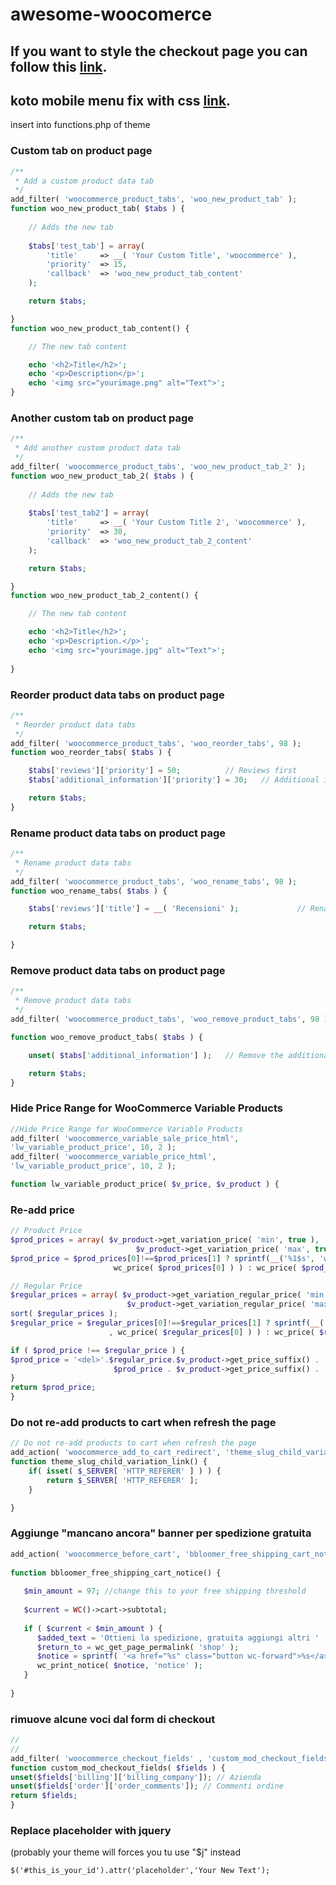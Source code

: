 # awesome-woocomerce

## If you want to style the checkout page you can follow this [link](https://github.com/niccolobusato/awesome-woocomerce/blob/master/woocommerce-checkout-styles.css).

## koto mobile menu fix with css [link](https://github.com/niccolobusato/awesome-woocomerce/blob/master/koto-mobile-menu-fix.css).


insert into functions.php of theme

### Custom tab on product page
```php
/**
 * Add a custom product data tab
 */
add_filter( 'woocommerce_product_tabs', 'woo_new_product_tab' );
function woo_new_product_tab( $tabs ) {
	
	// Adds the new tab
	
	$tabs['test_tab'] = array(
		'title' 	=> __( 'Your Custom Title', 'woocommerce' ),
		'priority' 	=> 15,
		'callback' 	=> 'woo_new_product_tab_content'
	);

	return $tabs;

}
function woo_new_product_tab_content() {

	// The new tab content

	echo '<h2>Title</h2>';
	echo '<p>Description</p>';
    echo '<img src="yourimage.png" alt="Text">';	
}
```


### Another custom tab on product page
```php
/**
 * Add another custom product data tab
 */
add_filter( 'woocommerce_product_tabs', 'woo_new_product_tab_2' );
function woo_new_product_tab_2( $tabs ) {
	
	// Adds the new tab
	
	$tabs['test_tab2'] = array(
		'title' 	=> __( 'Your Custom Title 2', 'woocommerce' ),
		'priority' 	=> 30,
		'callback' 	=> 'woo_new_product_tab_2_content'
	);

	return $tabs;

}
function woo_new_product_tab_2_content() {

	// The new tab content

	echo '<h2>Title</h2>';
	echo '<p>Description.</p>';
    echo '<img src="yourimage.jpg" alt="Text">';
	
}
```





### Reorder product data tabs on product page
```php
/**
 * Reorder product data tabs
 */
add_filter( 'woocommerce_product_tabs', 'woo_reorder_tabs', 98 );
function woo_reorder_tabs( $tabs ) {

	$tabs['reviews']['priority'] = 50;			// Reviews first
	$tabs['additional_information']['priority'] = 30;	// Additional information third

	return $tabs;
}
```

### Rename product data tabs on product page
```php
/**
 * Rename product data tabs
 */
add_filter( 'woocommerce_product_tabs', 'woo_rename_tabs', 98 );
function woo_rename_tabs( $tabs ) {

	$tabs['reviews']['title'] = __( 'Recensioni' );				// Rename the reviews tab

	return $tabs;

}
```

### Remove product data tabs on product page
```php
/**
 * Remove product data tabs
 */
add_filter( 'woocommerce_product_tabs', 'woo_remove_product_tabs', 98 );

function woo_remove_product_tabs( $tabs ) {

    unset( $tabs['additional_information'] );  	// Remove the additional information tab

    return $tabs;
}
```



### Hide Price Range for WooCommerce Variable Products
```php
//Hide Price Range for WooCommerce Variable Products
add_filter( 'woocommerce_variable_sale_price_html', 
'lw_variable_product_price', 10, 2 );
add_filter( 'woocommerce_variable_price_html', 
'lw_variable_product_price', 10, 2 );

function lw_variable_product_price( $v_price, $v_product ) {
```
### Re-add price
```php
// Product Price
$prod_prices = array( $v_product->get_variation_price( 'min', true ), 
                            $v_product->get_variation_price( 'max', true ) );
$prod_price = $prod_prices[0]!==$prod_prices[1] ? sprintf(__('%1$s', 'woocommerce'), 
                       wc_price( $prod_prices[0] ) ) : wc_price( $prod_prices[0] );

// Regular Price
$regular_prices = array( $v_product->get_variation_regular_price( 'min', true ), 
                          $v_product->get_variation_regular_price( 'max', true ) );
sort( $regular_prices );
$regular_price = $regular_prices[0]!==$regular_prices[1] ? sprintf(__('%1$s','woocommerce')
                      , wc_price( $regular_prices[0] ) ) : wc_price( $regular_prices[0] );

if ( $prod_price !== $regular_price ) {
$prod_price = '<del>'.$regular_price.$v_product->get_price_suffix() . '</del> <ins>' . 
                       $prod_price . $v_product->get_price_suffix() . '</ins>';
}
return $prod_price;
}
```
### Do not re-add products to cart when refresh the page
```php
// Do not re-add products to cart when refresh the page
add_action( 'woocommerce_add_to_cart_redirect', 'theme_slug_child_variation_link' );
function theme_slug_child_variation_link() {
    if( isset( $_SERVER[ 'HTTP_REFERER' ] ) ) {
        return $_SERVER[ 'HTTP_REFERER' ];
    }

}
```

### Aggiunge "mancano ancora" banner per spedizione gratuita
```php
add_action( 'woocommerce_before_cart', 'bbloomer_free_shipping_cart_notice' );
  
function bbloomer_free_shipping_cart_notice() {
  
   $min_amount = 97; //change this to your free shipping threshold
   
   $current = WC()->cart->subtotal;
  
   if ( $current < $min_amount ) {
      $added_text = 'Ottieni la spedizione, gratuita aggiungi altri ' . wc_price( $min_amount - $current ) . ' al tuo carrello!';
      $return_to = wc_get_page_permalink( 'shop' );
      $notice = sprintf( '<a href="%s" class="button wc-forward">%s</a> %s', esc_url( $return_to ), 'Continua lo Shopping', $added_text );
      wc_print_notice( $notice, 'notice' );
   }
  
}
```

### rimuove alcune voci dal form di checkout
```php
//
//
add_filter( 'woocommerce_checkout_fields' , 'custom_mod_checkout_fields' );
function custom_mod_checkout_fields( $fields ) {
unset($fields['billing']['billing_company']); // Azienda
unset($fields['order']['order_comments']); // Commenti ordine
return $fields;
}
```

### Replace placeholder with jquery 
(probably your theme will forces you tu use "$j" instead
```
$('#this_is_your_id').attr('placeholder','Your New Text');
```

